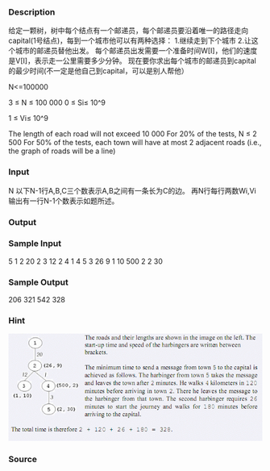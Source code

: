 
### Description
给定一颗树，树中每个结点有一个邮递员，每个邮递员要沿着唯一的路径走向capital(1号结点)，每到一个城市他可以有两种选择：
1.继续走到下个城市
2.让这个城市的邮递员替他出发。
每个邮递员出发需要一个准备时间W[I]，他们的速度是V[I]，表示走一公里需要多少分钟。
现在要你求出每个城市的邮递员到capital的最少时间(不一定是他自己到capital，可以是别人帮他）

N<=100000

3 ≤  N ≤  100 000 
0 ≤  Si≤ 10^9
 
1 ≤  Vi≤ 10^9
 
The length of each road will not exceed 10 000 
For 20% of the tests, N ≤  2 500 
For 50% of the tests, each town will have at most 2 adjacent roads (i.e., the graph of 
roads will be a line) 
### Input
N
以下N-1行A,B,C三个数表示A,B之间有一条长为C的边。
再N行每行两数Wi,Vi
输出有一行N-1个数表示如题所述。

### Output

### Sample Input
5 
1 2 20 
2 3 12 
2 4 1 
4 5 3 
26 9 
1 10 
500 2 
2 30 
### Sample Output
206 321 542 328 
### Hint
![](/JudgeOnline/images/1767.jpg) 

### Source
